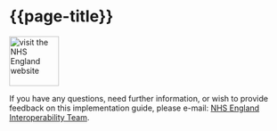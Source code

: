 # {{page-title}}

<img src="https://upload.wikimedia.org/wikipedia/commons/thumb/e/ed/NHS_England_logo.svg/2560px-NHS_England_logo.svg.png" alt="visit the NHS England website" width="89" height="auto" target="_blank">

If you have any questions, need further information, or wish to provide feedback on this implementation guide, please e-mail: <a href="mailto:interoperabilityteam@nhs.net?Subject=National Screnning Service IG 0.1.0 " target='_blank'>NHS England Interoperability Team</a>.